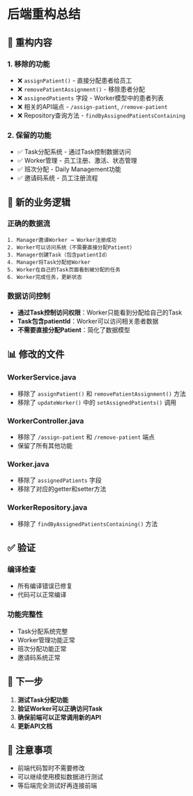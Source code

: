# 后端重构总结

## 🔄 重构内容

### 1. 移除的功能
- ❌ `assignPatient()` - 直接分配患者给员工
- ❌ `removePatientAssignment()` - 移除患者分配
- ❌ `assignedPatients` 字段 - Worker模型中的患者列表
- ❌ 相关的API端点 - `/assign-patient`, `/remove-patient`
- ❌ Repository查询方法 - `findByAssignedPatientsContaining`

### 2. 保留的功能
- ✅ Task分配系统 - 通过Task控制数据访问
- ✅ Worker管理 - 员工注册、激活、状态管理
- ✅ 班次分配 - Daily Management功能
- ✅ 邀请码系统 - 员工注册流程

## 🎯 新的业务逻辑

### 正确的数据流
```
1. Manager邀请Worker → Worker注册成功
2. Worker可以访问系统（不需要直接分配Patient）
3. Manager创建Task（包含patientId）
4. Manager将Task分配给Worker
5. Worker在自己的Task页面看到被分配的任务
6. Worker完成任务，更新状态
```

### 数据访问控制
- **通过Task控制访问权限**：Worker只能看到分配给自己的Task
- **Task包含patientId**：Worker可以访问相关患者数据
- **不需要直接分配Patient**：简化了数据模型

## 📊 修改的文件

### WorkerService.java
- 移除了 `assignPatient()` 和 `removePatientAssignment()` 方法
- 移除了 `updateWorker()` 中的 `setAssignedPatients()` 调用

### WorkerController.java
- 移除了 `/assign-patient` 和 `/remove-patient` 端点
- 保留了所有其他功能

### Worker.java
- 移除了 `assignedPatients` 字段
- 移除了对应的getter和setter方法

### WorkerRepository.java
- 移除了 `findByAssignedPatientsContaining()` 方法

## ✅ 验证

### 编译检查
- 所有编译错误已修复
- 代码可以正常编译

### 功能完整性
- Task分配系统完整
- Worker管理功能正常
- 班次分配功能正常
- 邀请码系统正常

## 🚀 下一步

1. **测试Task分配功能**
2. **验证Worker可以正确访问Task**
3. **确保前端可以正常调用新的API**
4. **更新API文档**

## 📝 注意事项

- 前端代码暂时不需要修改
- 可以继续使用模拟数据进行测试
- 等后端完全测试好再连接前端
